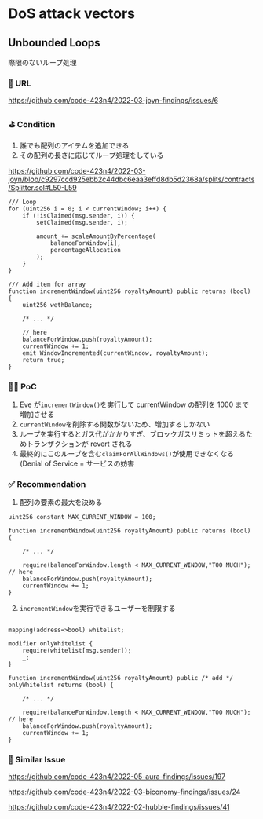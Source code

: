 # DoS attack vectors

## Unbounded Loops

際限のないループ処理

### 🔗 URL

https://github.com/code-423n4/2022-03-joyn-findings/issues/6

### ⛳️ Condition

1. 誰でも配列のアイテムを追加できる
2. その配列の長さに応じてループ処理をしている

https://github.com/code-423n4/2022-03-joyn/blob/c9297ccd925ebb2c44dbc6eaa3effd8db5d2368a/splits/contracts/Splitter.sol#L50-L59

```
/// Loop
for (uint256 i = 0; i < currentWindow; i++) {
    if (!isClaimed(msg.sender, i)) {
        setClaimed(msg.sender, i);

        amount += scaleAmountByPercentage(
            balanceForWindow[i],
            percentageAllocation
        );
    }
}

/// Add item for array
function incrementWindow(uint256 royaltyAmount) public returns (bool) {
    uint256 wethBalance;

    /* ... */

    // here
    balanceForWindow.push(royaltyAmount);
    currentWindow += 1;
    emit WindowIncremented(currentWindow, royaltyAmount);
    return true;
}
```

### 👨‍💻 PoC

1. Eve が`incrementWindow()`を実行して currentWindow の配列を 1000 まで増加させる
2. `currentWindow`を削除する関数がないため、増加するしかない
3. ループを実行するとガス代がかかりすぎ、ブロックガスリミットを超えるためトランザクションが revert される
4. 最終的にこのループを含む`claimForAllWindows()`が使用できなくなる(Denial of Service = サービスの妨害

### ✅ Recommendation

1. 配列の要素の最大を決める

```
uint256 constant MAX_CURRENT_WINDOW = 100;

function incrementWindow(uint256 royaltyAmount) public returns (bool) {

    /* ... */

    require(balanceForWindow.length < MAX_CURRENT_WINDOW,"TOO MUCH"); // here
    balanceForWindow.push(royaltyAmount);
    currentWindow += 1;
}
```

2. `incrementWindow`を実行できるユーザーを制限する

```

mapping(address=>bool) whitelist;

modifier onlyWhitelist {
    require(whitelist[msg.sender]);
    _;
}

function incrementWindow(uint256 royaltyAmount) public /* add */ onlyWhitelist returns (bool) {

    /* ... */

    require(balanceForWindow.length < MAX_CURRENT_WINDOW,"TOO MUCH"); // here
    balanceForWindow.push(royaltyAmount);
    currentWindow += 1;
}
```

### 👬 Similar Issue

https://github.com/code-423n4/2022-05-aura-findings/issues/197

https://github.com/code-423n4/2022-03-biconomy-findings/issues/24

https://github.com/code-423n4/2022-02-hubble-findings/issues/41
